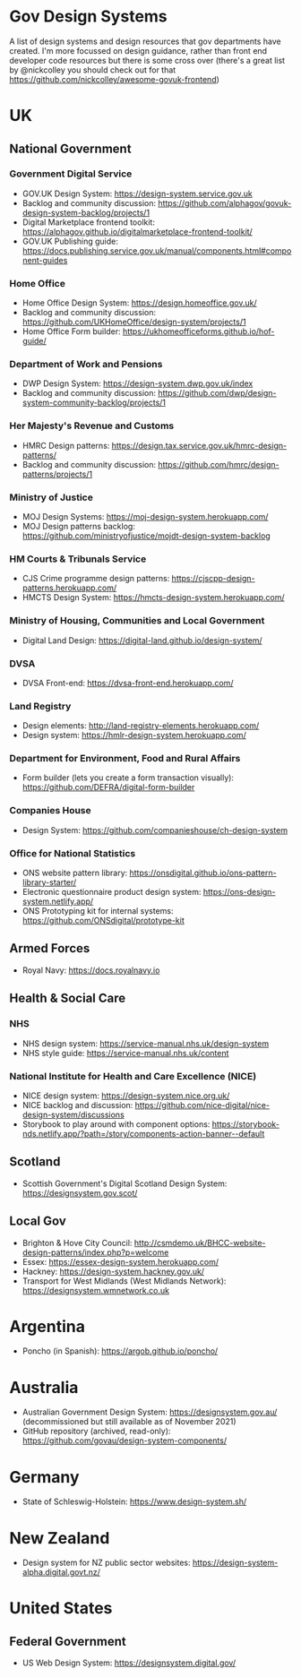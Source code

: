# Gov Design Systems
A list of design systems and design resources that gov departments have created. I'm more focussed on design guidance, rather than front end developer code resources but there is some cross over (there's a great list by @nickcolley you should check out for that https://github.com/nickcolley/awesome-govuk-frontend)

# UK

## National Government

### Government Digital Service
- GOV.UK Design System: https://design-system.service.gov.uk
- Backlog and community discussion: https://github.com/alphagov/govuk-design-system-backlog/projects/1
- Digital Marketplace frontend toolkit: https://alphagov.github.io/digitalmarketplace-frontend-toolkit/
- GOV.UK Publishing guide: https://docs.publishing.service.gov.uk/manual/components.html#component-guides

### Home Office
- Home Office Design System: https://design.homeoffice.gov.uk/
- Backlog and community discussion: https://github.com/UKHomeOffice/design-system/projects/1
- Home Office Form builder: https://ukhomeofficeforms.github.io/hof-guide/

### Department of Work and Pensions
- DWP Design System: https://design-system.dwp.gov.uk/index
- Backlog and community discussion: https://github.com/dwp/design-system-community-backlog/projects/1

### Her Majesty's Revenue and Customs
- HMRC Design patterns: https://design.tax.service.gov.uk/hmrc-design-patterns/
- Backlog and community discussion: https://github.com/hmrc/design-patterns/projects/1

### Ministry of Justice
- MOJ Design Systems: https://moj-design-system.herokuapp.com/
- MOJ Design patterns backlog: https://github.com/ministryofjustice/mojdt-design-system-backlog

### HM Courts & Tribunals Service
- CJS Crime programme design patterns: https://cjscpp-design-patterns.herokuapp.com/
- HMCTS Design System: https://hmcts-design-system.herokuapp.com/

### Ministry of Housing, Communities and Local Government
- Digital Land Design: https://digital-land.github.io/design-system/

### DVSA
- DVSA Front-end: https://dvsa-front-end.herokuapp.com/

### Land Registry
- Design elements: http://land-registry-elements.herokuapp.com/
- Design system: https://hmlr-design-system.herokuapp.com/

### Department for Environment, Food and Rural Affairs
- Form builder (lets you create a form transaction visually): https://github.com/DEFRA/digital-form-builder

### Companies House
- Design System: https://github.com/companieshouse/ch-design-system

### Office for National Statistics
- ONS website pattern library: https://onsdigital.github.io/ons-pattern-library-starter/
- Electronic questionnaire product design system: https://ons-design-system.netlify.app/
- ONS Prototyping kit for internal systems: https://github.com/ONSdigital/prototype-kit

## Armed Forces
- Royal Navy: https://docs.royalnavy.io

## Health & Social Care

### NHS
- NHS design system: https://service-manual.nhs.uk/design-system
- NHS style guide: https://service-manual.nhs.uk/content

### National Institute for Health and Care Excellence (NICE)
- NICE design system: https://design-system.nice.org.uk/
- NICE backlog and discussion: https://github.com/nice-digital/nice-design-system/discussions
- Storybook to play around with component options: https://storybook-nds.netlify.app/?path=/story/components-action-banner--default

## Scotland
- Scottish Government's Digital Scotland Design System: https://designsystem.gov.scot/

## Local Gov
- Brighton & Hove City Council: http://csmdemo.uk/BHCC-website-design-patterns/index.php?p=welcome
- Essex: https://essex-design-system.herokuapp.com/
- Hackney: https://design-system.hackney.gov.uk/
- Transport for West Midlands (West Midlands Network): https://designsystem.wmnetwork.co.uk

# Argentina
- Poncho (in Spanish): https://argob.github.io/poncho/

# Australia
- Australian Government Design System: https://designsystem.gov.au/ (decommissioned but still available as of November 2021)
- GitHub repository (archived, read-only): https://github.com/govau/design-system-components/

# Germany
- State of Schleswig-Holstein: https://www.design-system.sh/

# New Zealand
- Design system for NZ public sector websites: https://design-system-alpha.digital.govt.nz/

# United States

## Federal Government
- US Web Design System: https://designsystem.digital.gov/


